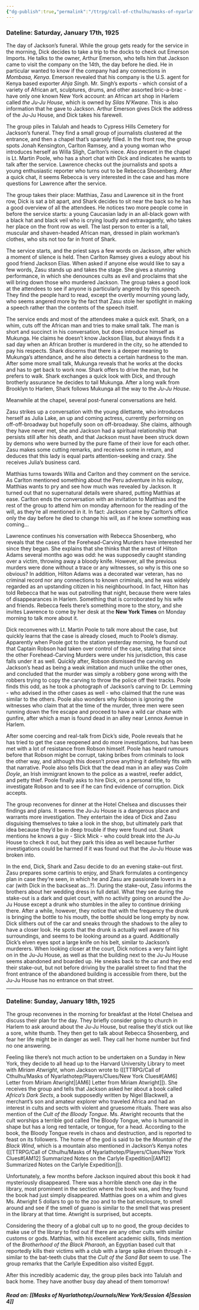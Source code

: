 ```yaml
---
{"dg-publish":true,"permalink":"/ttrpg/call-of-cthulhu/masks-of-nyarlathotep/players/journals/new-york/session-3/","tags":["TTRPG/Games/MoN"]}
---
```


### Dateline: Saturday, January 17th, 1925
The day of Jackson’s funeral. While the group gets ready for the service in the morning, Dick decides to take a trip to the docks to check out Emerson Imports. He talks to the owner, Arthur Emerson, who tells him that Jackson came to visit the company on the 14th, the day before he died. He in particular wanted to know if the company had any connections in *Mombasa, Kenya*. Emerson revealed that his company is the U.S. agent for Kenya based exporter *Ahja Singh*. Mr. Singh’s exports - which consist of a variety of African art, sculptures, drums, and other assorted bric-a-brac - have only one known New York account: an African art shop in Harlem called *the Ju-Ju House*, which is owned by *Silas N’Kwane*. This is also information that he gave to Jackson. Arthur Emerson gives Dick the address of the Ju-Ju House, and Dick takes his farewell.

The group piles in Talulah and heads to Cypress Hills Cemetery for Jackson’s funeral. They find a small group of journalists clustered at the entrance, and then a chapel that’s sparsely filled. In the front row, the group spots Jonah Kensington, Carlton Ramsey, and a young woman who introduces herself as Willa Sligh, Carlton’s niece. Also present in the chapel is Lt. Martin Poole, who has a short chat with Dick and indicates he wants to talk after the service. Lawrence checks out the journalists and spots a young enthusiastic reporter who turns out to be Rebecca Shosenberg. After a quick chat, it seems Rebecca is very interested in the case and has more questions for Lawrence after the service.

The group takes their place: Matthias, Zasu and Lawrence sit in the front row, Dick is sat a bit apart, and Shark decides to sit near the back so he has a good overview of all the attendees. He notices two more people come in before the service starts: a young Caucasian lady in an all-black gown with a black hat and black veil who is crying loudly and extravagantly, who takes her place on the front row as well. The last person to enter is a tall, muscular and shaven-headed African man, dressed in plain workman’s clothes, who sits not too far in front of Shark.

The service starts, and the priest says a few words on Jackson, after which a moment of silence is held. Then Carlton Ramsey gives a eulogy about his good friend Jackson Elias. When asked if anyone else would like to say a few words, Zasu stands up and takes the stage. She gives a stunning performance, in which she denounces cults as evil and proclaims that she will bring down those who murdered Jackson. The group takes a good look at the attendees to see if anyone is particularly angered by this speech. They find the people hard to read, except the overtly mourning young lady, who seems angered more by the fact that Zasu stole her spotlight in making a speech rather than the contents of the speech itself.

The service ends and most of the attendees make a quick exit. Shark, on a whim, cuts off the African man and tries to make small talk. The man is short and succinct in his conversation, but does introduce himself as Mukunga. He claims he doesn’t know Jackson Elias, but always finds it a sad day when an African brother is murdered in the city, so he attended to pay his respects. Shark discerns that there is a deeper meaning to Mukunga’s attendance, and he also detects a certain hardness to the man. After some more small talk, Mukunga reveals that he works at the docks and has to get back to work now. Shark offers to drive the man, but he prefers to walk. Shark exchanges a quick look with Dick, and through brotherly assurance he decides to tail Mukunga. After a long walk from Brooklyn to Harlem, Shark follows Mukunga all the way to the *Ju-Ju House*.

Meanwhile at the chapel, several post-funeral conversations are held.

Zasu strikes up a conversation with the young dilettante, who introduces herself as Julia Lake, an up and coming actress, currently performing on off-off-broadway but hopefully soon on off-broadway. She claims, although they have never met, she and Jackson had a spiritual relationship that persists still after his death, and that Jackson must have been struck down by demons who were burned by the pure flame of their love for each other. Zasu makes some cutting remarks, and receives some in return, and deduces that this lady is equal parts attention-seeking and crazy. She receives Julia’s business card.

Matthias turns towards Willa and Carlton and they comment on the service. As Carlton mentioned something about the Peru adventure in his eulogy, Matthias wants to pry and see how much was revealed by Jackson. It turned out that no supernatural details were shared, putting Matthias at ease. Carlton ends the conversation with an invitation to Matthias and the rest of the group to attend him on monday afternoon for the reading of the will, as they’re all mentioned in it. In fact: Jackson came by Carlton’s office only the day before he died to change his will, as if he knew something was coming…

Lawrence continues his conversation with Rebecca Shosenberg, who reveals that the cases of the Forehead-Carving Murders have interested her since they began. She explains that she thinks that the arrest of Hilton Adams several months ago was odd: he was supposedly caught standing over a victim, throwing away a bloody knife. However, all the previous murders were done without a trace or any witnesses, so why is this one so obvious? In addition, Hilton Adams was a decorated war veteran, has no criminal record nor any connections to known criminals, and he was widely regarded as an upstanding citizen in his neighbourhood. In fact, Hilton has told Rebecca that he was out patrolling that night, because there were tales of disappearances in Harlem. Something that is corroborated by his wife and friends. Rebecca feels there’s something more to the story, and she invites Lawrence to come by her desk at the **New York Times** on Monday morning to talk more about it.

Dick reconvenes with Lt. Martin Poole to talk more about the case, but quickly learns that the case is already closed, much to Poole’s dismay. Apparently when Poole got to the station yesterday morning, he found out that Captain Robson had taken over control of the case, stating that since the other Forehead-Carving Murders were under his jurisdiction, this case falls under it as well. Quickly after, Robson dismissed the carving on Jackson’s head as being a weak imitation and much unlike the other ones, and concluded that the murder was simply a robbery gone wrong with the robbers trying to copy the carving to throw the police off their tracks. Poole finds this odd, as he took a photograph of Jackson’s carving to Dr. Lemming - who advised in the other cases as well - who claimed that the rune was similar to the others. Poole also wonders why Robson is ignoring the witnesses who claim that at the time of the murder, three men were seen running down the fire escape and proceed to have a wild car chase with gunfire, after which a man is found dead in an alley near Lennox Avenue in Harlem.

After some coercing and real-talk from Dick’s side, Poole reveals that he has tried to get the case reopened and do more investigations, but has been met with a lot of resistance from Robson himself. Poole has heard rumours before that Robson might be corrupt, taking bribes from criminals to look the other way, and although this doesn’t prove anything it definitely fits with that narrative. Poole also tells Dick that the dead man in an alley was *Colm Doyle*, an Irish immigrant known to the police as a wastrel, reefer addict, and petty thief. Poole finally asks to hire Dick, on a personal title, to investigate Robson and to see if he can find evidence of corruption. Dick accepts.

The group reconvenes for dinner at the Hotel Chelsea and discusses their findings and plans. It seems the Ju-Ju House is a dangerous place and warrants more investigation. They entertain the idea of Dick and Zasu disguising themselves to take a look in the shop, but ultimately park that idea because they’d be in deep trouble if they were found out. Shark mentions he knows a guy - Slick Mick - who could break into the Ju-Ju House to check it out, but they park this idea as well because further investigations could be harmed if it was found out that the Ju-Ju House was broken into.

In the end, Dick, Shark and Zasu decide to do an evening stake-out first. Zasu prepares some cartinis to enjoy, and Shark formulates a contingency plan in case they’re seen, in which he and Zasu are passionate lovers in a car (with Dick in the backseat as…?). During the stake-out, Zasu informs the brothers about her wedding dress in full detail. What they see during the stake-out is a dark and quiet court, with no activity going on around the Ju-Ju House except a drunk who stumbles in the alley to continue drinking there. After a while, however, they notice that with the frequency the drunk is bringing the bottle to his mouth, the bottle should be long empty by now. Dick slithers out of the car and sneaks through the shadows to the alley to have a closer look. He spots that the drunk is actually well aware of his surroundings, and seems to be looking around as a guard. Additionally Dick’s elven eyes spot a large knife on his belt, similar to Jackson’s murderers. When looking closer at the court, Dick notices a very faint light on in the Ju-Ju House, as well as that the building next to the Ju-Ju House seems abandoned and boarded up. He sneaks back to the car and they end their stake-out, but not before driving by the parallel street to find that the front entrance of the abandoned building is accessible from there, but the Ju-Ju House has no entrance on that street.

---

### Dateline: Sunday, January 18th, 1925
The group reconvenes in the morning for breakfast at the Hotel Chelsea and discuss their plan for the day. They briefly consider going to church in Harlem to ask around about the Ju-Ju House, but realise they’d stick out like a sore, white thumb. They then get to talk about Rebecca Shosenberg, and fear her life might be in danger as well. They call her home number but find no one answering.

Feeling like there’s not much action to be undertaken on a Sunday in New York, they decide to all head up to the Harvard University Library to meet with *Miriam Atwright*, whom Jackson wrote to ([[TTRPG/Call of Cthulhu/Masks of Nyarlathotep/Players/Clues/New York Clues#[AM6] Letter from Miriam Atwright\|[AM6] Letter from Miriam Atwright]]). She receives the group and tells that Jackson asked her about a book called *Africa’s Dark Sects*, a book supposedly written by Nigel Blackwell, a merchant’s son and amateur explorer who traveled Africa and had an interest in cults and sects with violent and gruesome rituals. There was also mention of the *Cult of the Bloody Tongue*. Ms. Atwright recounts that the cult worships a terrible god called The Bloody Tongue, who is humanoid in shape but has a long red tentacle, or tongue, for a head. According to the book, the Bloody Tongue revels in chaos and destruction, and is reported to feast on its followers. The home of the god is said to be the *Mountain of the Black Wind*, which is a mountain also mentioned in Jackson’s Kenya notes ([[TTRPG/Call of Cthulhu/Masks of Nyarlathotep/Players/Clues/New York Clues#[AM12] Summarized Notes on the Carlyle Expedition\|[AM12] Summarized Notes on the Carlyle Expedition]]).

Unfortunately, a few months before Jackson inquired about this book it had mysteriously disappeared. There was a horrible stench one day in the library, most prominent in the section where the book was, and they found the book had just simply disappeared. Matthias goes on a whim and gives Ms. Atwright 5 dollars to go to the zoo and to the bat enclosure, to smell around and see if the smell of guano is similar to the smell that was present in the library at that time. Atwright is surprised, but accepts.

Considering the theory of a global cult up to no good, the group decides to make use of the library to find out if there are any other cults with similar customs or gods. Matthias, with his excellent academic skills, finds mention of the *Brotherhood of the Black Pharaoh*, an Egyptian based cult that reportedly kills their victims with a club with a large spike driven through it - similar to the bat-teeth clubs that the *Cult of the Sand Bat* seem to use. The group remarks that the Carlyle Expedition also visited Egypt.

After this incredibly academic day, the group piles back into Talulah and back home. They have another busy day ahead of them tomorrow!

##### Read on: [[Masks of Nyarlathotep/Journals/New York/Session 4\|Session 4]]